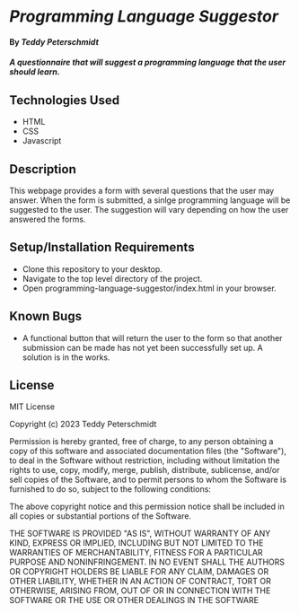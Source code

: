 # _Programming Language Suggestor_

#### By _**Teddy Peterschmidt**_

#### _A questionnaire that will suggest a programming language that the user should learn._

## Technologies Used

* HTML
* CSS
* Javascript

## Description

This webpage provides a form with several questions that the user may answer. When the form is submitted, a sinlge programming language will be suggested to the user. The suggestion will vary depending on how the user answered the forms.

## Setup/Installation Requirements

* Clone this repository to your desktop.
* Navigate to the top level directory of the project.
* Open programming-language-suggestor/index.html in your browser.

## Known Bugs

* A functional button that will return the user to the form so that another submission can be made has not yet been successfully set up. A solution is in the works. 

## License

MIT License

Copyright (c) 2023 Teddy Peterschmidt

Permission is hereby granted, free of charge, to any person obtaining a copy
of this software and associated documentation files (the "Software"), to deal
in the Software without restriction, including without limitation the rights
to use, copy, modify, merge, publish, distribute, sublicense, and/or sell
copies of the Software, and to permit persons to whom the Software is
furnished to do so, subject to the following conditions:

The above copyright notice and this permission notice shall be included in all
copies or substantial portions of the Software.

THE SOFTWARE IS PROVIDED "AS IS", WITHOUT WARRANTY OF ANY KIND, EXPRESS OR
IMPLIED, INCLUDING BUT NOT LIMITED TO THE WARRANTIES OF MERCHANTABILITY,
FITNESS FOR A PARTICULAR PURPOSE AND NONINFRINGEMENT. IN NO EVENT SHALL THE
AUTHORS OR COPYRIGHT HOLDERS BE LIABLE FOR ANY CLAIM, DAMAGES OR OTHER
LIABILITY, WHETHER IN AN ACTION OF CONTRACT, TORT OR OTHERWISE, ARISING FROM,
OUT OF OR IN CONNECTION WITH THE SOFTWARE OR THE USE OR OTHER DEALINGS IN THE
SOFTWARE